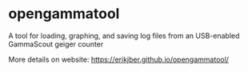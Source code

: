 opengammatool
=============

A tool for loading, graphing, and saving log files from an USB-enabled GammaScout geiger counter

More details on website:
https://erikjber.github.io/opengammatool/
